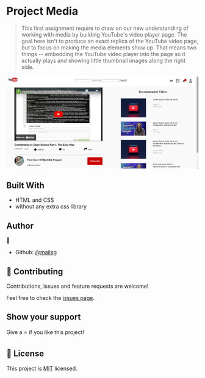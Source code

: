 # Project Media

> This first assignment require to draw on our new understanding of working with media by building YouTube's video player page. The goal here isn't to produce an exact replica of the YouTube video page, but to focus on making the media elements show up. That means two things -- embedding the YouTube video player into the page so it actually plays and showing little thumbnail images along the right side.


![screenshot](images/app_screenshot.png)

## Built With

- HTML and CSS
- without any extra css library

## Author

👤 

- Github: [@mailsg](https://github.com/mailsg)



## 🤝 Contributing

Contributions, issues and feature requests are welcome!

Feel free to check the [issues page](issues/).

## Show your support

Give a ⭐️ if you like this project!

## 📝 License

This project is [MIT](lic.url) licensed.